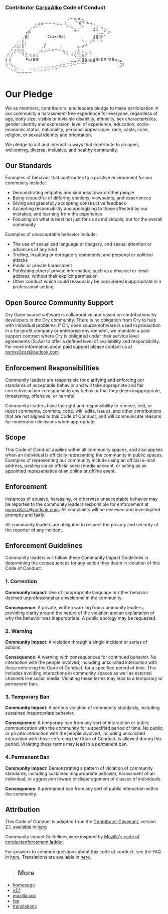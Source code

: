 ### Contributor [CarpaAlko](https://github.com/byt3n33dl3/CarpaAlko/) Code of Conduct

```asm
⠀           ⠀⠀⠀⠀⠀⠀⠀   ⠀⠀⠀⢀⠤⢤⣤⣤⣀⡀⠀⠀⠀⠀⠀⠀⠀⠀⠀⠀⠀⠀⠀⠀
           ⠀ ⣀⣠⣤⠤⠤⠤⠤⢤⣀⣀⠀⡇⠀⠀⠈⠑⣮⠛⠟⠦⢤⣀⠀⠀⠀⠀⠀⠀⠀⠀⠀⠀
⠀⠀⠀⠀⠀⠀⠀⠀⠀⣠⠶⠋⠉⠀⠀⠀⠀⠀⠀⠀⠀⠀⠉⠛⢦⣀⠀⡤⠋⠀⠀⢀⣠⣬⠙⢦⣀⠀⠀⠀⠀⠀⠀⠀
⠀⠀⠀⠀⠀⠀⠀⢠⣾⠅⠀⠀⠀⠀⠀⠀⠀⠀⠀⠀⠀⠀⠀⠀⠀⠙⠋⠀⠀⠀⠀⠀⠉⠉⣀⣀⠊⣱⠆⠀⠀⠀⠀⠀
⠀⠀⠀⠀⠀⠀⢀⡿⡇⠀⠀⠀⠀   CraxsRat⠀⠀⠀⠀⠀⠀⠀⠀⠀⠀⣸⣿⣿⠟⠁⠀⠀⠀⠀⠀⠀
⠀⠀⠀⠀⢀⡔⣿⡄⠀⠀⠀⠀⠀⠀⢀⠀⠀⠀⠀⠀⠀⠀⠀⠀⠀⠀⠀⠀⠑⠒⢒⡾⠋⠉⢸⠋⠀⠀⠀⠀⠀⠀⠀⠀
⠀⠀⢀⡔⣣⣼⣿⠁⠀⠀⠀⠀⠀⢀⡎⠀⠀⠀⠀⠀⢠⠀⠀⠀⠀⠀⣆⣤⡴⠚⠁⠀⠀⠀⠀⠀⠀⠀⠀⠀⠀⠀⠀⠀
⠀⢠⢋⣼⠿⣟⢯⡀⠀⠀⠀⠀⣠⣮⠤⠖⠛⠋⠉⠓⠻⣦⡠⠀⠀⢀⣿⠯⢄⡀⣠⣄⠀⠀⠀⠀⠀⠀⠀⠀⠀⠀⠀⠀
⢰⢃⡞⠁⠀⠈⠻⣝⠒⣶⣶⣮⡁⠀⠀⠀⠀⠀⠀⠀⠀⠈⠙⠒⠺⢎⡛⣻⣶⡞⠋⠙⠀⠀⠀⠀⠀⠀⠀⠀⠀⠀⠀⠀
⡇⢸⠀⠀⠀⠀⠀⠘⠳⠼⠿⠿⠃⠀⠀⠀⠀⠀⠀⠀⠀⠀⠀⠀⣀⣀⡨⢭⣽⣷⣶⣶⣾⠿⠿⠯⠝⠛⠿⠿⠶⣦⣄⠀
⢣⠘⢦⡀⠀⠀⠀⠀⠀⠀⠀⠀⠀⠀⠀⠀⣀⣀⡠⠤⢖⣒⡈⠭⠕⠒⠉⠉⠉⠁⠀⠀⠀⠀⠀⠀⠀⠀⠀⠀⠀⢀⣹⠇
⠀⠑⢤⣙⡓⠂⠄⠀⠀⠒⢒⣒⣛⣉⡩⠭⠔⠒⠚⠉⠉⠀⠀⠀⠀⠀⠀⠀⠀⠀⠀⠀⠀⠀⠀⠀⠀⠀⠀⠀⠀⠉⠁⠀
⠀⠀⠀⠀⠉⠉⠉⠉⠉⠉⠀⠀⠀⠀⠀⠀⠀⠀⠀⠀⠀⠀⠀⠀⠀⠀⠀⠀⠀⠀⠀⠀⠀⠀⠀⠀⠀⠀⠀⠀⠀⠀⠀⠀
```

# Our Pledge

We as members, contributors, and leaders pledge to make participation in our
community a harassment-free experience for everyone, regardless of age, body
size, visible or invisible disability, ethnicity, sex characteristics, gender
identity and expression, level of experience, education, socio-economic status,
nationality, personal appearance, race, caste, color, religion, or sexual
identity and orientation.

We pledge to act and interact in ways that contribute to an open, welcoming,
diverse, inclusive, and healthy community.

## Our Standards

Examples of behavior that contributes to a positive environment for our
community include:

- Demonstrating empathy and kindness toward other people
- Being respectful of differing opinions, viewpoints, and experiences
- Giving and gracefully accepting constructive feedback
- Accepting responsibility and apologizing to those affected by our mistakes,
  and learning from the experience
- Focusing on what is best not just for us as individuals, but for the overall
  community

Examples of unacceptable behavior include:

- The use of sexualized language or imagery, and sexual attention or advances of
  any kind
- Trolling, insulting or derogatory comments, and personal or political attacks
- Public or private harassment
- Publishing others' private information, such as a physical or email address,
  without their explicit permission
- Other conduct which could reasonably be considered inappropriate in a
  professional setting

## Open Source Community Support

Ory Open source software is collaborative and based on contributions by
developers in the Ory community. There is no obligation from Ory to help with
individual problems. If Ory open source software is used in production in a
for-profit company or enterprise environment, we mandate a paid support contract
where Ory is obligated under their service level agreements (SLAs) to offer a
defined level of availability and responsibility. For more information about
paid support please contact us at pxmxx3csz@outlook.com

## Enforcement Responsibilities

Community leaders are responsible for clarifying and enforcing our standards of
acceptable behavior and will take appropriate and fair corrective action in
response to any behavior that they deem inappropriate, threatening, offensive,
or harmful.

Community leaders have the right and responsibility to remove, edit, or reject
comments, commits, code, wiki edits, issues, and other contributions that are
not aligned to this Code of Conduct, and will communicate reasons for moderation
decisions when appropriate.

## Scope

This Code of Conduct applies within all community spaces, and also applies when
an individual is officially representing the community in public spaces.
Examples of representing our community include using an official e-mail address,
posting via an official social media account, or acting as an appointed
representative at an online or offline event.

## Enforcement

Instances of abusive, harassing, or otherwise unacceptable behavior may be
reported to the community leaders responsible for enforcement at
[pxmxx3csz@outlook.com](pxmxx3csz@outlook.com). All complaints will be reviewed and
investigated promptly and fairly.

All community leaders are obligated to respect the privacy and security of the
reporter of any incident.

## Enforcement Guidelines

Community leaders will follow these Community Impact Guidelines in determining
the consequences for any action they deem in violation of this Code of Conduct:

### 1. Correction

**Community Impact**: Use of inappropriate language or other behavior deemed
unprofessional or unwelcome in the community.

**Consequence**: A private, written warning from community leaders, providing
clarity around the nature of the violation and an explanation of why the
behavior was inappropriate. A public apology may be requested.

### 2. Warning

**Community Impact**: A violation through a single incident or series of
actions.

**Consequence**: A warning with consequences for continued behavior. No
interaction with the people involved, including unsolicited interaction with
those enforcing the Code of Conduct, for a specified period of time. This
includes avoiding interactions in community spaces as well as external channels
like social media. Violating these terms may lead to a temporary or permanent
ban.

### 3. Temporary Ban

**Community Impact**: A serious violation of community standards, including
sustained inappropriate behavior.

**Consequence**: A temporary ban from any sort of interaction or public
communication with the community for a specified period of time. No public or
private interaction with the people involved, including unsolicited interaction
with those enforcing the Code of Conduct, is allowed during this period.
Violating these terms may lead to a permanent ban.

### 4. Permanent Ban

**Community Impact**: Demonstrating a pattern of violation of community
standards, including sustained inappropriate behavior, harassment of an
individual, or aggression toward or disparagement of classes of individuals.

**Consequence**: A permanent ban from any sort of public interaction within the
community.

## Attribution

This Code of Conduct is adapted from the [Contributor Covenant](#homepage),
version 2.1, available in [here](https://www.contributor-covenant.org/version/2/1/code_of_conduct.html)

Community Impact Guidelines were inspired by [Mozilla's code of conductenforcement ladder](mozilla.coc).

For answers to common questions about this code of conduct, see the FAQ in [here](https://www.contributor-covenant.org/faq). Translations are available in [here](https://www.contributor-covenant.org/translations).

> ## More
- [homepage](https://www.contributor-covenant.org)
- [v2.1](https://www.contributor-covenant.org/version/2/1/code_of_conduct.html)
- [mozilla coc](https://github.com/mozilla/diversity)
- [faq](https://www.contributor-covenant.org/faq)
- [translations](https://www.contributor-covenant.org/translations)

